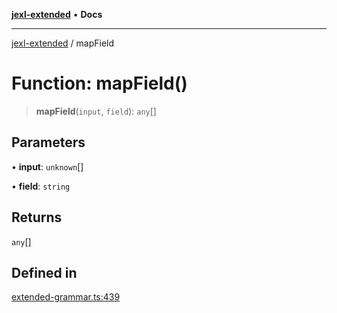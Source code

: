 [**jexl-extended**](../README.md) • **Docs**

***

[jexl-extended](../README.md) / mapField

# Function: mapField()

> **mapField**(`input`, `field`): `any`[]

## Parameters

• **input**: `unknown`[]

• **field**: `string`

## Returns

`any`[]

## Defined in

[extended-grammar.ts:439](https://github.com/nikoraes/jexl-extended/blob/0f5e836bd796a7ceb7bc07f325b2ca770e2551a1/src/extended-grammar.ts#L439)
